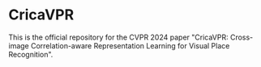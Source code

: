 # CricaVPR
This is the official repository for the CVPR 2024 paper "CricaVPR: Cross-image Correlation-aware Representation Learning for Visual Place Recognition".
